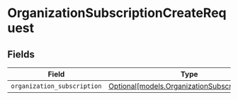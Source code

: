 # OrganizationSubscriptionCreateRequest


## Fields

| Field                                                                                        | Type                                                                                         | Required                                                                                     | Description                                                                                  |
| -------------------------------------------------------------------------------------------- | -------------------------------------------------------------------------------------------- | -------------------------------------------------------------------------------------------- | -------------------------------------------------------------------------------------------- |
| `organization_subscription`                                                                  | [Optional[models.OrganizationSubscriptionInput]](../models/organizationsubscriptioninput.md) | :heavy_minus_sign:                                                                           | N/A                                                                                          |